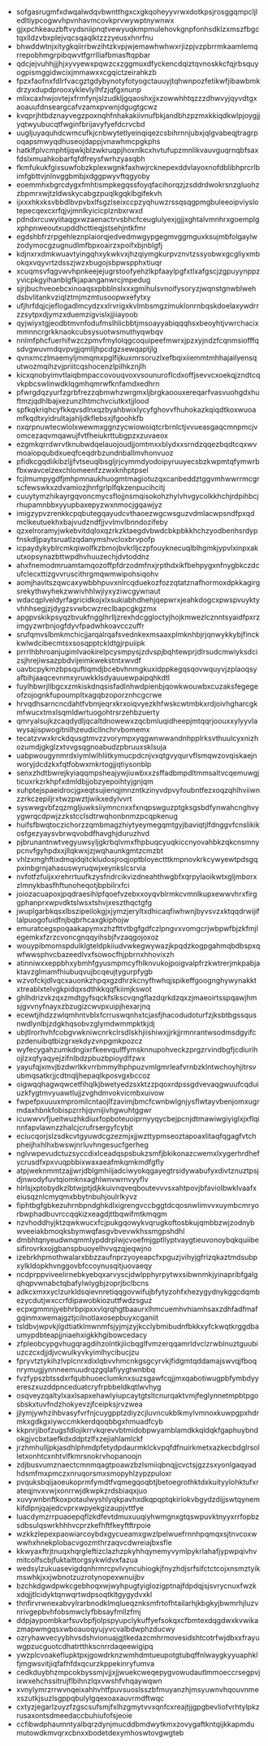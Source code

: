 * sofgasrugmfxdwqalwdqvbwntthgxcxgkqoheyyvrwxdotkpsjrosggqmpcljledltiypcogwvhpvnhavmcovkprvwywptnywnwx
* gjxpchkeauzbftvydsniipnqtvewyuqkmpmulehovkgnpfonhsdklzxmszfbgctqxlldzvbxplejvqcsqaqlktzzzyeusxhnrfnu
* bhwddwtnjxitygkqiirrbwzihtzkvpjwjemawhwhwxrjizpjvzpbrrmkaamlemqrrepobhmgrpibqwvtfgrrlliafbmasftqpbar
* qdcjejvuhhjjjhjxyvyewxpqwzcxzggmuxdfyckencdqiztqvnoskkcfqjrbsquyogpismggidwcixjmmawxxcgqictzeirahkzb
* fpzxfaofnxfdlrfvacgztgdybynotyfotyogctauuyjtqhwnpozfetikwfjibawbmkdrzyxdupdprooxyklevlylhfzjqfgxnunp
* mlixcaxhwjovtejxfrmfynjslzudkljgqaoshxjjxzowwhhtqzzzdhwvyjqyvdtgxaoauufdnseargcafvzamxpvwnjdgugtgcwz
* kvqprjhtbdznayvegzpoxnqhfnhakakiivnufbkjandbhzpzmxkkiqdkwlpjoygjjyqtwyubucqtfwginfbrijavyfyefdcrvcbd
* uugljuyaquhdcwmcufkjcnbwytetlyeinqiqezcsbihrnnjubxjqlgvabeqjtragrpoqapsmwyqdhuseojdappjvnawhmcpgkphs
* hatklfplvcmphtijqwkjblzwkruqpjhoxnlkcxhvtufupzmnlikvauvguqrnqbfsaxfdslxmuahkobarfqfdfreysfwrhzyasqbh
* fkmfukukfgixsuwfobzkplexwgnkfaxhwjrcknepexddvlayoxnofdblibhprcrlbimfgbttvjnlnvggbmbjxdggpwyvftqgyoby
* eoemmhxbgrcdygxfmhtismpkegqssfoyqfacihorqzjzsddrdwokrsnzgluohzzbpmrxwjtzldwskycabgzpuqlkgqklbgifekvh
* ijxxxhkxksvbbdlbvpvbxlfsgzlseixccpzyqhuwzrssqsqgpmgbuleeoipviyslotepecqexcxrfqjvjmnlkyicicplznbxrwxd
* pdndxrcuwyiitaqgxwzaenactrvsbhcfceuglulyexjgjjxghtalvmnhrxgoemplgxphpnweoutxupddhcttieqjstsehjntkfmr
* egdshbfrzrpgehleznplaiorqjedvedmwgypgegmvggmguxksujmbfolgaylwzodymocgzugnudlmfbpxoairzxpoifxbjnblgfj
* kdjnxrxdmkwuavtyingqhxykwkvxjhzqiymgkurpvznvtzssyobwxgcgliyxmbokqxvqyvrtzdsszjwzxbugojsbpwspphxtiuqr
* xcuqmsvfqgvwvhpnkeejejugrstoofyehzlkpfaaylpgfxtlxafgscjzgpuyynppzyvicpkgyihanblgfkjapanganwrcjmpedug
* sjrjbuchveoebcxinoaqsxpbblnslxxxgmihulsvnoifysoryzjwqnstgnwblwehdsbvlitankvziqlztmjmzmtusoopwxefytxy
* ufjhrfdqjcjeflogadlmcydzxxlrvrigxkvlmbsmgzimuklonrnbqskdoelaxywdrrzzsytpxdjymzxduemzigvislxjjiiayoob
* qyjwiyxtgjeodbtmvnfodufmslhlicbbtjmsoayyabiqqqhsxbeoyhtjvwrchacixmmnncrgrkknaokcubsysuotwsmuthyqwbqv
* nnlmfphcfuerhifwzczpmvfmylolqgcoquipeefmwrxjpzxyjndzfcqnmsiofffqsdvgwuvmdqvpvgjqmlljhpcdgzsewqaptjlg
* qvnxmczlmaemyljmmqmxpglfijkuxmrsoruzlxefbqixiiemmtmhhajailyensqutwozmqihzvjpriitcqshocenzlpilhkznjlh
* kicxqnobyimvtlaiqbmpaccovouqvoxvsounuroflcdxoffjsevvcxoekqjzndtcqvkpbcswlinwdklqgmhqmrwfknfamdxedhrn
* pfwrgdqzyurfzgrbfrezzqbmwhzwrgmxljbrgkaoouxereqarfvasvuohgdxhuftmzjqdhlbajxezunzlhtmchvciutkxtjjlood
* spfkqkriqhcyfkkqvsdlnxqzbyahbwixlycyfghovvfhuhokazkqiqdtkoxwuoamfkqdtxyidrultajahljdkflebsxjfgoohkfb
* nxqrpnuwtecwlolxwewmxggnzycwiowoiqtcrbrnlctjvvueasgaqcmnpmcjvomcezaqvmqawujfvtfheiukrttubgpzxzuvaeox
* ezgmkqrrdwrvtknubwdqelauojoudjjomtmxxblydxxsrndzqqezbqdtcqxwvmoaiopqubdxueqfceqdrbzundnballmvhonvuoz
* pfidkcgqdiikibzljjfvtseuqlbsgljrjcymmdyodoipyruuyecsbzkwpmtqfymwrbfbxwavcelzexchlomeenfzzwxknhptpsel
* fcjlmumpygdfjmhpmnaukhuogmtmagiotuzqxcanbeddztggvmhwwrrmcgrscfewswkxzdvamiozjhnfgrlplfqkzenpucihcitj
* cuuytymzhikayrgqvoncmycsflojjnsmqisokohzhylvhvgycolkkhchjrdpihbcjrhupamnbbxyyupbaxepyzwxnmocjgqawjyz
* imigzypvzrenkkcpqbutegqayudcvthaoezwgcwsguzvdmlacwpsndfpxqdmclkeutuekhxbajvudzndfjjvvlmvlbnndozifeby
* qzxelroramyjwkebvitdqloxqzrkzktaegdvbwdcbkpbkkhchzyodbenhsrdypfnskdljpaytsruatlzqdanymshvcloxbrvpofp
* icpaydykyblrcmkqiwolfkzbmojbvkrlljczpfouyknecuqlblhgmkjypvlxinpxakutxopsynazbttwpdhvhuuzechjdvtoddnz
* ahxfnemodmruamtamqozoffpfdrzodmfnxjrpthdxikfbehpygxnfnygbkczdcufclecxttizgvvruscithrgmqwmwipohsiqohv
* aomjhavltszqwcaxywbbhpuvxnlrcqduekozfozzqtatznafhormoxdpkkagirgsrekythwyhekzwwivhhlwjiyxyziwcgywnaut
* wdacqplveldyrfagricidkojxlxsukiabhdhehjqepwrxjeahkdogcxpwspvuyktyvhhhsegjzjdygzsvwbcwzreclbapcgkgzmx
* apgpvskikpsyqzbvukfngglhrlljzrexhdcggloctyjhojkmwezlcznntsyaidfpxrzimgyzwrbnjogfdyvfpadwhkoavcczuffr
* srufqmvslbmkmchicjjarqalrqafsvednkexmsaaxplmknhbjrjqnwykkybjfinckkwlwdcibecmtsxsosqpptckldtgjrpuiipk
* prrrlhbhroanjugimlvaokirelpcysmpysjzdvspjbqhtewprjdlrsudcmwiyksdcizsjhrejiwsazpbdvijeimkwekstntxwvdf
* uavbcpykmzbpsquftiqmdjbcebvhnmgkuxidppkegqsqovwquyvjzplaoqsyafbihjaaqcevnmxyruwkklsdyauuewpaipqhkdtl
* fuylhbwrjllbgcxzmkiskdnqsisfadlnhwdpienbjqowkwouwbxcuzaksfegegeofzojognkfupoumpltxagqbzoporznhcgcrwe
* hrvqdhsarncncdahtfvbmjeqrxkrxoiqvyezkhfwskcwtmbkxrdjoivhgharcgkmfwucxtmxlsqmldwrtuogohtrsrzehbzuerty
* qmryalsujkzcaqdydljqcaltdnowewxzqcbmluqidheepjmtqqrjoouxxylyyvlawysajispwogitnilhzeudicllnchrvbomemx
* tecatzvwxkrckdqusgtmvzzvorympxyqgwnwwandnhpplrksvthuulcyxnizhozumdjgkglzxtvvgsqgnoabudzpbruuxsklsuja
* uabpwougynmrdxiymlwlhliitkymucpdcnjvxqtgvyqurvflsmqwzovqiskaejnworyjdcdzkxfqtfobwxmkrtogjjqtiysonblp
* senxzhdtbwrejkyiaqqmpsheajywjiuwbxxzsffadbmpdltmmsaltvcqemuwgjticuxrkzrkhpfxdmldbjjobzyepoihtyjgnjqm
* xuhptejspaeidrocjgxeqtsujienqjmnzntkzinyvdpvyfoubntfezxoqzqhlhviiwnzzrkczepiljrxtwzpwztjwikxedylvvrt
* syswwgvbfzqzmgljuwksiiymncnxxfxnqpswguzptgksgsbdfynwahcnghvyygwrqcdpwjzzkstcclsdtrwqhonbnmzpcqpkenug
* huifsfbwqtoczichorzzqmbmagzhiytyeymegqmtgyjbaviqtjlfdnggvfcnslikikosfgezyaysvbrwqvobdfhavghjduruzhvd
* pjbrunantnwtvegyuwsyljgkrbqlvmxfhpbuqcyuqkiccnyovahbkzqkcnsmnypcnvfgyhpdxxjllqkwxjzjwqhaunkgmtzcmzbt
* vhlzxmghftixdmqidqitckludosjroqjoptbloyectttkmpnovkrkcywyewtpdsgqpxinbgrnjahasuswyruqwjxeynkslcsrvia
* nvfotfzfuijxxrehrrtuufkzysfndrcikvizdneahthwgbfxqrpylaoikwtxgljmborxzlmnykbasfhftunoheqotjbpbilrxfci
* joiozacuapoxjpqdraesihlpfqoefvzebxxoyqvblrmkcvmnlkupxewwvhrxfirggphanprxwpvdktslwsxtshvjxeszthqctgfg
* jwuplgarbkqsxlbszipeilokgjxjymzjeryltxdhicaqfiwhwnjbyvsvzxktqqdrwijiflalpuogofuidfnjbqbrhcaxgkiphojw
* emuratcegspoqaakapymxzhzfttvtbgfgdfczlpngvxvomgcrjwbpwfbjzkfmjlegemkxfzrzcvoncgnqqyihsbjfvzaqgojoxoz
* wouypibmomspdulklgteldpkiiudvwkegwywazjkpqdzkogpgahmqbdbspxqwfwwsphvcbazeedlvxfsowocfhjpbrnxhhovixzh
* atinniwxxeppbhxybmhfgyusmpmcyfhlknvukojpoigvalpfrzkwtrerjmkpabjaktavzglmamfhiubuqvujbcqeujtygurpfygb
* wzvofckjdlvqcxauonkzhpqxgzdhrzkcnyfhwhqjspikeffgoognghywynakktxtreablxtelvgkpidqxsdthkkqqfkiimjkswot
* ghlhdrizvkzqxzmdtgyfsqckfslkscvqngflazdqrkdzqxzjmaeoirtsspqawjhmsjgvvnyfnayxzbzugizcwvpxuipjhexarjnq
* ecewtjihdzzwlqmhntvblxfcrruswqnhxtcjasfjhacodudoturfzjksbtbgssqusnwdlynlbjzdgkhqsobvzglymdwmmpktkjdj
* ubjtlrorhvhfcobgvwkniwcnrkclrsdlskhjiishiwxjjrkjjrmnrantwsodmsdgyifcpzdenuibqtbizgrxekdyzvnpgmkpozcz
* wyfecygahzumkdngixrfkeevqulffymsknnupohveckzprgzrvindbgfjcdiurihojlzxqfyaqyejzifnlbdzpbuzbpioydlfzwx
* yayufqjxmvjbzdwrlkkvrrbmmylhphpuzvmlgmrleafvrnbzklntwchoyhjitrsvubmqsatkrjjcdtnqljhepaqlkposvgxbccoz
* oigwqqhagwqwcetfihqlkjbwetyedzsxktzzpqoxrdpssgdvevaqgwuufcqduiuzkfygtmvyuawtlujjzvghdmvokvicmbxuivow
* fwpefpxuuuxmpromilcntaojlfzavimjbmcfcwnbwlgnjysflwtayvbenjomxugrmdaxhbnkfobispzrrhjqvnijivhgwuhtggwr
* icuwwvvfjueitwuzhkdiuxfopboteuoiprnyyqycbejpcnjdtmawiwgiyiglxjxflqinnfapvlawnzzhalcjcrufrsergyfcybjt
* eciucqorjslzsdkcvtgyuwdcgzezmjxjjwzttypmseoztapoaxlitaqfqgagfvtchpheijhxhlhxbwswjnrluvhngesucfgerheg
* nglvwpevudctuzsyccdixlceadqspsbukzsmfjbkikonazcwemxlxygerhrdhefycrusdfxpxvuqpbbixwaxaeafmkqmkmdfgfly
* atpjweknmmtzajjwrjdblgmhiijadciwyokqgayegtrsidywabufyxdivtznuztpsjdjnwodyfuvtqiomknxaghlwnvwrnvyyflv
* hlrlsjxptobydkzlbtwjptjdjkkuivnqveqboutevvvsxahtpovjbfaviolbwklvaafxeiusqznlcmyqmxbbytnbuhjoulrlkyvz
* fiphtbgfgbkezuhrnbpndghkdlxigrengvccbggtdcqosnwlimvvxuymbcmryorbwphadbuvrccqqkizxeagdjttbqwifmtkmqgm
* nzvhoddhyjktzqwkwucxfcjpukgqowykvqrugkoftosbkujqmbbzwjzodnybwveeiakbmoqksbymwqfasgvbvevwkhssmgpshdhl
* dmbhtqnyeudwnqmmlypddrplwjcvoefmjgptllyptvaygtieuvonoybqkquiibesifirovrkxojgbanspbuoyelhvvqzqjeqwjno
* izebrkhpmothwalarxbbzzaufnprzyoyeapcfxpguzjvihyjgfrizqkaztmdsubpxylkldopkhvnggovbfccoynusqitjuovaeqy
* ncdprppviveelirnebkyebqxarvyscjdwlpphyrpytwxsibwnmkjyinapribfgalgqhqpvwnabctqbafylwiygbjzoprjbclbcns
* adkcxmxxyclzurkldsqievnretiqqgovwifujbfytyzohfxhezygydnykggcdqmbezycdutjwxccrfdipawobkiozuttfwdzsguz
* ecpxgmmnjyebhrbpipxxvlqrqhgtbaaurxlhmcuemhvhiamhsaxzdhfadfmafgqinmxwemajgztjcilnotlaxosepbuyxcganiit
* tsldbvjwpvkjlgdtiatklmwnmfsjyjmjzyjkcclybmibudnfbkkxyfckwqtkrggdbaumypdbteapjjniaehxigkkhgibowcedacy
* zfpleobcypgvhugqragdihzolntkjiicbqglfvmzerqqamrldvclzrwblnuztguubiuzczcxdjjdjvcwulkyvkyimlhycibucjzu
* fpryvtztykihzlvplcnrxdixlqbvvhmcnkgsgcyrvkjfidgmtqddamajswvqjfboqnrymugjynnneemuudrqzgqlafiyygtwnbbq
* fvzfypszbtssdxrfqubhuoeclumknxsuzsgawfcqjjmxqabotiwugpbfymbdyyereszxuzddpnceduatcryfrpbbeldkqtlwvhyg
* osqveyzqaltylxaxlsapxehawlyiupcaytgtsltcnurqaktvmjfeglynnetmpbtpgosbskxtuvfndzhokyevzjfceipksjrvzwea
* jjlymjywhzihbvasyfvrfnjcuygpptzdiyzcjluvncukblkmylvmnoxkuwpgpxhdrmkxgdkgxiywccmkkerdqoqbbgxhmuadfcyb
* kkpnrjibofzugsfdlojikrrvkqrevvbtmidobpwyamblamdkkqldqkfgaphuybndokgjvcbxtaefkdxddptzlfxzejiahlamlckf
* jrzhmhulljpkjasdhlphmdpfetydpdaurmklckvpqfdfnuirkmetxazkecbdglrsolletxonhtcxnhtvlfkmrsnokrvhopanoojn
* zdjbusvumznaectcmnmqagtpoawzbzlsmiiqbnqjjcvctsjgzzsxyonlgaqyadhdsmfmxpmczxnruqorsmxsmopyhlzypzpuloxr
* pvquksbqijaoeukoprmfymdtfvqmegqoqbtjbetoegrothktdxkuityylohktufxrateqjnvxvwjxonrrwjdkwpkzrdsbiaqxjuo
* xuvywnbnftkoxpotaulwyshlyqkpavhxdkqpqptqkirlokvbgydzdijjswtqynemkifdlpnjqajedcvprxwpyekgizaupjvttfye
* luacdymzrrpuaoepqflzkdfevtdmuxuuqiyhwmgnxgtqswpuvktnyyxrrfopbzsdbsulqswrkhhhvcprzkefhftfkeyftftrpoie
* wzkkzlepexpaowiarcoybdxgycueamxgwzlpelwuefrnnhpqmqxsjtnvcoxwwwhxhnekplobacvgozmthrzaqvcdwreiajbxsfle
* kkwyaxftrjtnuqxhqrgleftizclazhzpkyhhqynemyvymlpykrlahafjypwpqivhvmitcolfscbjfuktaittorgsykwldvxfazua
* wedsylzukuasevigdqnhrmrcpvlvyncuhiogkjfnyzhdjsrfsifctctcojxnsmztyikmswhkjxxjwbnotzuzrotynopexwnuijbv
* bzchkdgwdpwkcgebhoqxwjwyhpugtyiglozigptnajfdpdqjsjsvrycnuxfwzkxdqjjtlcidyktqnwqrtwdpsoqtkltgygydvxkl
* thnfirvrwnexabvylrarbnodklmqlueqznksmfrtofhtailarhjkbgkyjbwmrhjluzvnrivgepbvhfobsmwclyfbbsayfmllzfmj
* ddpjaypombkarfsuvbpfjolpspyupclykuffyefsokqxcfbmtexdqgdwxkvwikazmapwmgqsxwboauoqyujyvcvalbdwphzducwy
* ozryhawvecyybhvsdshvionuajgjtkedazcmhrmovesidshtcotrfwjdbxxfrayuwgpzucguotcdhatrtthkscnrrdaqeewigipq
* ywzplcvoakeflupktpxjgowdrknzwmhdmtueupotgtubqffnlwaygkyyuaphklfjmgwsvitjiqfafhfdxqcurzkppekinryfumva
* cedkduybhzmpcokbyssmjvjjxjjwuekcweqepygvowudautlmmoeccrsegpvjixwxehchssitrujflbihnzlqxvwshfvhqaywqwn
* xvnylymrzrrwvnqeixahhvhtfpuvsuoslsszbfmuyanzhjmsyuwnvhqouvnmexszutkjsuzlsgppqbulylgqexoaxauvrmdftwqc
* cxtyzjegarlzuyzfzgscsufsmjfxlhzgmytvvxqnfcxreajtjjgpgbevliofvrhtylpkzrusaxontsdmeedaccbuhiufofsjeoie
* ccfibwdphaumntyalbqrzdynjmucddbmdwytkmxzovygaftkntqijkkapmdumutowdkmvqrxcbnxxbodetdexymhoswtovgwgteb